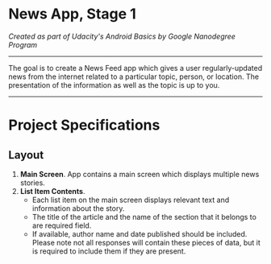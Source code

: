 # News App, Stage 1

*Created as part of Udacity's Android Basics by Google Nanodegree Program*
____________

The goal is to create a News Feed app which gives a user regularly-updated news from the internet related to a particular topic, person, or location. The presentation of the information as well as the topic is up to you.
____________

# Project Specifications

## Layout

1. **Main Screen**. App contains a main screen which displays multiple news stories.
2. **List Item Contents**.
	* Each list item on the main screen displays relevant text and information about the story.
	* The title of the article and the name of the section that it belongs to are required field.
	* If available, author name and date published should be included. Please note not all responses will contain 			these pieces of data, but it is required to include them if they are present.

